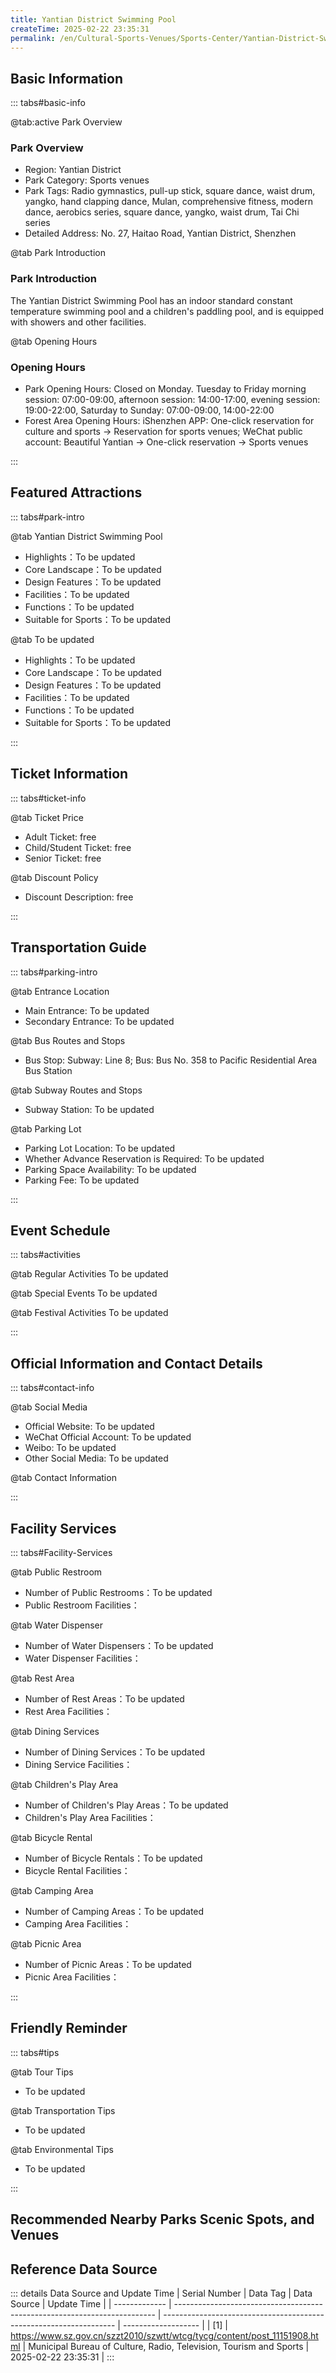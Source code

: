 ```yaml
---
title: Yantian District Swimming Pool
createTime: 2025-02-22 23:35:31
permalink: /en/Cultural-Sports-Venues/Sports-Center/Yantian-District-Swimming-Pool/
---
```



<script setup>
import ImageSwiper from '/.vuepress/theme/components/ImageSwiper.vue'
// 轮播图数据
const swiperItems = [
    {
                link: 'https://www.sz.gov.cn/img/4/4104/4104976/11151908.jpg',
                title: 'Yantian District Swimming Pool',
                description: 'The Yantian District Swimming Pool has an indoor standard constant temperature swimming pool and a c...',
                author: 'Municipal Bureau of Culture, Radio, Television, Tourism and Sports',
                date: '2025/02/23'
                },
  {
                link: 'https://www.sz.gov.cn/img/4/4104/4104976/11151908.jpg',
                title: 'Yantian District Swimming Pool',
                description: 'The Yantian District Swimming Pool has an indoor standard constant temperature swimming pool and a c...',
                author: 'Municipal Bureau of Culture, Radio, Television, Tourism and Sports',
                date: '2025/02/23'
                }
]
// 配置项
const swiperConfig = {
  height: 500,
  showInfo: true
}
</script>
<!-- 轮播图组件 -->
<ImageSwiper :items="swiperItems" :config="swiperConfig" />



## Basic Information

::: tabs#basic-info

@tab:active Park Overview
### Park Overview
- Region: Yantian District
- Park Category: Sports venues
- Park Tags: Radio gymnastics, pull-up stick, square dance, waist drum, yangko, hand clapping dance, Mulan, comprehensive fitness, modern dance, aerobics series, square dance, yangko, waist drum, Tai Chi series
- Detailed Address: No. 27, Haitao Road, Yantian District, Shenzhen

@tab Park Introduction
### Park Introduction
The Yantian District Swimming Pool has an indoor standard constant temperature swimming pool and a children's paddling pool, and is equipped with showers and other facilities.

@tab Opening Hours
### Opening Hours
- Park Opening Hours: Closed on Monday. Tuesday to Friday morning session: 07:00-09:00, afternoon session: 14:00-17:00, evening session: 19:00-22:00, Saturday to Sunday: 07:00-09:00, 14:00-22:00
- Forest Area Opening Hours: iShenzhen APP: One-click reservation for culture and sports → Reservation for sports venues; WeChat public account: Beautiful Yantian → One-click reservation → Sports venues

:::

## Featured Attractions

::: tabs#park-intro

@tab Yantian District Swimming Pool
<ImageCard
image="https://www.sz.gov.cn/img/4/4104/4104976/11151908.jpg"
    title="Yantian District Swimming Pool"
    description="The Yantian District Swimming Pool has an indoor standard constant temperature swimming pool and a children's paddling pool, and is equipped with showers and other facilities."
    date=""
    author="Municipal Bureau of Culture, Radio, Television, Tourism and Sports"
/>


- Highlights：To be updated
- Core Landscape：To be updated
- Design Features：To be updated
- Facilities：To be updated
- Functions：To be updated
- Suitable for Sports：To be updated

@tab To be updated
<ImageCard
image="https://www.sz.gov.cn/img/4/4104/4104976/11151908.jpg"
    title="Yantian District Swimming Pool"
    description="The Yantian District Swimming Pool has an indoor standard constant temperature swimming pool and a children's paddling pool, and is equipped with showers and other facilities."
    date=""
    author="Municipal Bureau of Culture, Radio, Television, Tourism and Sports"
/>


- Highlights：To be updated
- Core Landscape：To be updated
- Design Features：To be updated
- Facilities：To be updated
- Functions：To be updated
- Suitable for Sports：To be updated

:::

## Ticket Information

::: tabs#ticket-info

@tab Ticket Price
- Adult Ticket: free
- Child/Student Ticket: free
- Senior Ticket: free

@tab Discount Policy
- Discount Description: free

:::

## Transportation Guide

::: tabs#parking-intro

@tab Entrance Location
- Main Entrance: To be updated
- Secondary Entrance: To be updated

@tab Bus Routes and Stops
- Bus Stop: Subway: Line 8; Bus: Bus No. 358 to Pacific Residential Area Bus Station

@tab Subway Routes and Stops
- Subway Station: To be updated

@tab Parking Lot
- Parking Lot Location: To be updated
- Whether Advance Reservation is Required: To be updated
- Parking Space Availability: To be updated
- Parking Fee: To be updated

:::

## Event Schedule

::: tabs#activities

@tab Regular Activities
To be updated

@tab Special Events
To be updated

@tab Festival Activities
To be updated

:::

## Official Information and Contact Details

::: tabs#contact-info

@tab Social Media
- Official Website: To be updated
- WeChat Official Account: To be updated
- Weibo: To be updated
- Other Social Media: To be updated

@tab Contact Information

:::

## Facility Services

::: tabs#Facility-Services

@tab Public Restroom
- Number of Public Restrooms：To be updated
- Public Restroom Facilities：

@tab Water Dispenser
- Number of Water Dispensers：To be updated
- Water Dispenser Facilities：

@tab Rest Area
- Number of Rest Areas：To be updated
- Rest Area Facilities：

@tab Dining Services
- Number of Dining Services：To be updated
- Dining Service Facilities：

@tab Children's Play Area
- Number of Children's Play Areas：To be updated
- Children's Play Area Facilities：

@tab Bicycle Rental
- Number of Bicycle Rentals：To be updated
- Bicycle Rental Facilities：

@tab Camping Area
- Number of Camping Areas：To be updated
- Camping Area Facilities：

@tab Picnic Area
- Number of Picnic Areas：To be updated
- Picnic Area Facilities：

:::

## Friendly Reminder

::: tabs#tips

@tab Tour Tips
- To be updated

@tab Transportation Tips
- To be updated

@tab Environmental Tips
- To be updated

:::

## Recommended Nearby Parks Scenic Spots, and Venues

<CardGrid>
  <ImageCard
        image="https://cgj.sz.gov.cn/attachment/1/1334/1334404/10775124.jpg"
        title="Badminton Hall on the second floor of Yantian District Swimming Pool"
        description="To be updated"
        href="/en/Cultural-Sports-Venues/Sports-Center/Yantian-District-Swimming-Pool-Second-Floor-Badminton-Hall/"
        author="To be updated"
        date="2025/01/02"
      />
      <ImageCard
        image="https://cgj.sz.gov.cn/attachment/1/1334/1334404/10775124.jpg"
        title="Badminton Hall on the second floor of Yantian District Swimming Pool"
        description="To be updated"
        href="/en/Cultural-Sports-Venues/Sports-Center/Yantian-District-Swimming-Pool-Second-Floor-Badminton-Hall/"
        author="To be updated"
        date="2025/01/02"
      />
    </CardGrid>


## Reference Data Source

::: details Data Source and Update Time
| Serial Number | Data Tag                                                                  | Data Source                                                        | Update Time         |
| ------------- | ------------------------------------------------------------------------- | ------------------------------------------------------------------ | ------------------- |
| [1]           | https://www.sz.gov.cn/szzt2010/szwtt/wtcg/tycg/content/post_11151908.html | Municipal Bureau of Culture, Radio, Television, Tourism and Sports | 2025-02-22 23:35:31 |
:::

